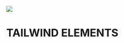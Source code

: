 <a href="https://mdbootstrap.com"><img src="https://tecdn.b-cdn.net/img/Marketing/general/logo/medium/mdb-r.png"></a>

# TAILWIND ELEMENTS
